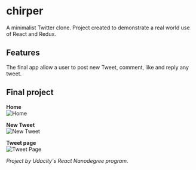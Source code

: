 # chirper

A minimalist Twitter clone. Project created to demonstrate a real world use of React and Redux.

## Features

The final app allow a user to post new Tweet, comment, like and reply any tweet.

## Final project

**Home**  
![Home](http://i.imgur.com/gfKDVIQ.png)

**New Tweet**  
![New Tweet](https://i.imgur.com/lmZtia0l.png)

**Tweet page**  
![Tweet Page](https://i.imgur.com/AEwvoxfl.png)


_Project by Udacity's React Nanodegree program._